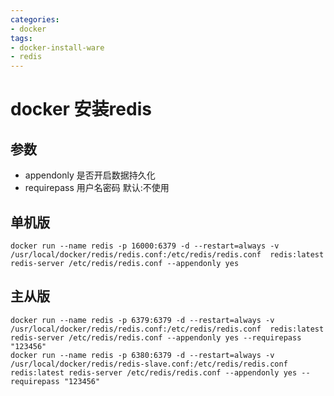 ```yaml
---
categories: 
- docker
tags:
- docker-install-ware
- redis
---
```


# docker 安装redis


## 参数
* appendonly 是否开启数据持久化
* requirepass 用户名密码 默认:不使用
## 单机版

```
docker run --name redis -p 16000:6379 -d --restart=always -v /usr/local/docker/redis/redis.conf:/etc/redis/redis.conf  redis:latest redis-server /etc/redis/redis.conf --appendonly yes 
```

## 主从版
```
docker run --name redis -p 6379:6379 -d --restart=always -v /usr/local/docker/redis/redis.conf:/etc/redis/redis.conf  redis:latest redis-server /etc/redis/redis.conf --appendonly yes --requirepass "123456"
docker run --name redis -p 6380:6379 -d --restart=always -v /usr/local/docker/redis/redis-slave.conf:/etc/redis/redis.conf  redis:latest redis-server /etc/redis/redis.conf --appendonly yes --requirepass "123456"
```
